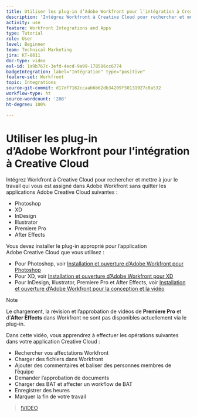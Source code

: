 ```yaml
---
title: Utiliser les plug-in d’Adobe Workfront pour l’intégration à Creative Cloud
description: 'Intégrez Workfront à Creative Cloud pour rechercher et mettre à jour le travail qui vous est assigné dans Workfront sans quitter les applications de Creative Cloud suivantes : Photoshop, XD, InDesign, Illustrator, Premiere Pro et After Effects.'
activity: use
feature: Workfront Integrations and Apps
type: Tutorial
role: User
level: Beginner
team: Technical Marketing
jira: KT-8811
doc-type: video
exl-id: 1a9b767c-3efd-4ecd-9a99-178586cc6774
badgeIntegration: label="Intégration" type="positive"
feature-set: Workfront
topic: Integrations
source-git-commit: d17df7162ccaab6b62db34209f50131927c0a532
workflow-type: ht
source-wordcount: '208'
ht-degree: 100%

---
```


# Utiliser les plug-in d’Adobe Workfront pour l’intégration à Creative Cloud

Intégrez Workfront à Creative Cloud pour rechercher et mettre à jour le travail qui vous est assigné dans Adobe Workfront sans quitter les applications Adobe Creative Cloud suivantes :

* Photoshop
* XD
* InDesign
* Illustrator
* Premiere Pro
* After Effects

Vous devez installer le plug-in approprié pour l’application Adobe Creative Cloud que vous utilisez :

* Pour Photoshop, voir [Installation et ouverture d’Adobe Workfront pour Photoshop](https://experienceleague.adobe.com/docs/workfront/using/adobe-workfront-integrations/workfront-for-creative-cloud/install-wf-cc/wf-cc-install-ps.html?lang=fr)
* Pour XD, voir [Installation et ouverture d’Adobe Workfront pour XD](https://experienceleague.adobe.com/docs/workfront/using/adobe-workfront-integrations/workfront-for-creative-cloud/install-wf-cc/wf-adobe-xd-install.html?lang=fr)
* Pour InDesign, Illustrator, Premiere Pro et After Effects, voir [Installation et ouverture d’Adobe Workfront pour la conception et la vidéo](https://experienceleague.adobe.com/docs/workfront/using/adobe-workfront-integrations/workfront-for-creative-cloud/install-wf-cc/wf-install-cc.html?lang=fr)

>[!NOTE]
>
>Le chargement, la révision et l’approbation de vidéos de **Premiere Pro** et d’**After Effects** dans Workfront ne sont pas disponibles actuellement via le plug-in.


Dans cette vidéo, vous apprendrez à effectuer les opérations suivantes dans votre application Creative Cloud :

* Rechercher vos affectations Workfront
* Charger des fichiers dans Workfront
* Ajouter des commentaires et baliser des personnes membres de l’équipe
* Demander l’approbation de documents
* Charger des BAT et affecter un workflow de BAT
* Enregistrer des heures
* Marquer la fin de votre travail

>[!VIDEO](https://video.tv.adobe.com/v/3415452/?quality=12&learn=on&enablevpops)
